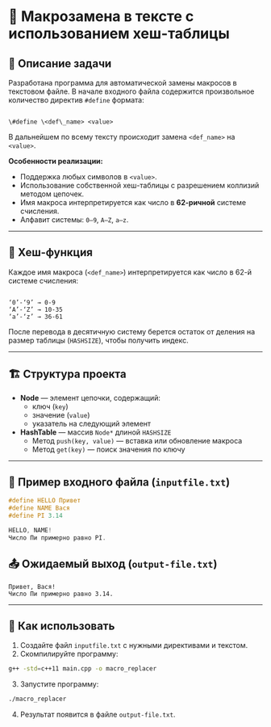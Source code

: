 
# 📘 Макрозамена в тексте с использованием хеш-таблицы

## 📄 Описание задачи

Разработана программа для автоматической замены макросов в текстовом файле. В начале входного файла содержится произвольное количество директив `#define` формата:

```

\#define \<def\_name> <value>

```

В дальнейшем по всему тексту происходит замена `<def_name>` на `<value>`.

**Особенности реализации:**
- Поддержка любых символов в `<value>`.
- Использование собственной хеш-таблицы с разрешением коллизий методом цепочек.
- Имя макроса интерпретируется как число в **62-ричной** системе счисления.
- Алфавит системы: `0–9`, `A–Z`, `a–z`.

---

## 🔧 Хеш-функция

Каждое имя макроса (`<def_name>`) интерпретируется как число в 62-й системе счисления:

```

‘0’-‘9’ → 0-9
‘A’-‘Z’ → 10-35
‘a’-‘z’ → 36-61

````

После перевода в десятичную систему берется остаток от деления на размер таблицы (`HASHSIZE`), чтобы получить индекс.

---

## 🏗 Структура проекта

- **Node** — элемент цепочки, содержащий:
  - ключ (`key`)
  - значение (`value`)
  - указатель на следующий элемент
- **HashTable** — массив `Node*` длиной `HASHSIZE`
  - Метод `push(key, value)` — вставка или обновление макроса
  - Метод `get(key)` — поиск значения по ключу

---

## 📂 Пример входного файла (`inputfile.txt`)

```c
#define HELLO Привет
#define NAME Вася
#define PI 3.14

HELLO, NAME!
Число Пи примерно равно PI.
````

## 📤 Ожидаемый выход (`output-file.txt`)

```text
Привет, Вася!
Число Пи примерно равно 3.14.
```

---

## 🚀 Как использовать

1. Создайте файл `inputfile.txt` с нужными директивами и текстом.
2. Скомпилируйте программу:

```bash
g++ -std=c++11 main.cpp -o macro_replacer
```

3. Запустите программу:

```bash
./macro_replacer
```

4. Результат появится в файле `output-file.txt`.

